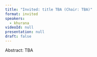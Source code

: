 ```yaml
---
title: "Invited: title TBA (Chair: TBA)"
format: invited
speakers:
  - khurana
videoId: null
presentation: null
draft: false
---
```

Abstract: TBA

<!-- fields to use above: -->
<!-- videoId: "Vfl9pPh6ipI" -->
<!-- presentation: "/slides/invited-MargaridaPereira.pdf" -->
